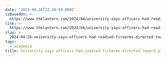 ```yaml
---
date: '2024-04-26T22:38:50.000Z'
isBasedOn: >-
  https://www.thelantern.com/2024/04/university-says-officers-had-readied-firearms-directed-toward-protesters-from-ohio-unions-roof-once-arrests-began/
link: >-
  https://www.thelantern.com/2024/04/university-says-officers-had-readied-firearms-directed-toward-protesters-from-ohio-unions-roof-once-arrests-began/
slug: >-
  2024-04-26-university-says-officers-had-readied-firearms-directed-toward-protesters-fr
tags:
  - academia
title: University says officers had readied firearms directed toward protesters fr
---
```


